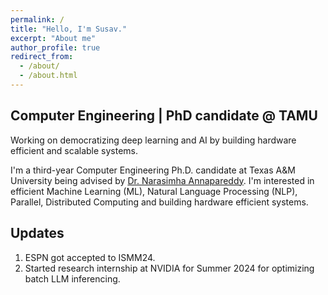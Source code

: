 ```yaml
---
permalink: /
title: "Hello, I'm Susav."
excerpt: "About me"
author_profile: true
redirect_from: 
  - /about/
  - /about.html
---
```


<head>
  <meta name="description" content="Susav is a PhD candidate at Texas A&M Univeristy. Susav is studying Computer Engineering and focuses his research on deep learning systems">

</head>

Computer Engineering | PhD candidate @ TAMU
-------------------

Working on democratizing deep learning and AI by building hardware efficient and scalable systems. 

I'm a third-year Computer Engineering Ph.D. candidate at Texas A&M University being advised by [Dr. Narasimha Annapareddy](https://experts.tamu.edu/expert/narasimha-annapareddy/). I'm interested in efficient Machine Learning (ML), Natural Language Processing (NLP), Parallel, Distributed Computing and building hardware efficient systems.


## Updates

1. ESPN got accepted to ISMM24. 
2. Started research internship at NVIDIA for Summer 2024 for optimizing batch LLM inferencing. 